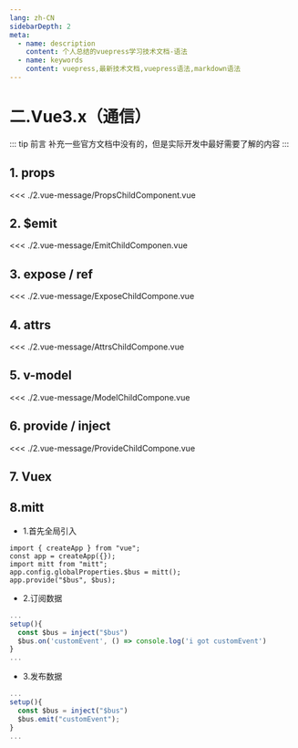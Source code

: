 ```yaml
---
lang: zh-CN
sidebarDepth: 2
meta:
  - name: description
    content: 个人总结的vuepress学习技术文档-语法
  - name: keywords
    content: vuepress,最新技术文档,vuepress语法,markdown语法
---
```


# 二.Vue3.x（通信）

::: tip 前言
补充一些官方文档中没有的，但是实际开发中最好需要了解的内容
:::

## 1. props

<demo src="./2.vue-message/Props.vue"></demo>

<<< ./2.vue-message/PropsChildComponent.vue

## 2. $emit

<demo src="./2.vue-message/Emit.vue"></demo>

<<< ./2.vue-message/EmitChildComponen.vue

## 3. expose / ref

<demo src="./2.vue-message/Expose.vue"></demo>

<<< ./2.vue-message/ExposeChildCompone.vue

## 4. attrs

<demo src="./2.vue-message/Attrs.vue"></demo>
<<< ./2.vue-message/AttrsChildCompone.vue

## 5. v-model

<demo src="./2.vue-message/Model.vue"></demo>
<<< ./2.vue-message/ModelChildCompone.vue

## 6. provide / inject

<demo src="./2.vue-message/Provide.vue"></demo>
<<< ./2.vue-message/ProvideChildCompone.vue

## 7. Vuex

## 8.mitt

- 1.首先全局引入

```js{4,5}
import { createApp } from "vue";
const app = createApp({});
import mitt from "mitt";
app.config.globalProperties.$bus = mitt();
app.provide("$bus", $bus);
```

- 2.订阅数据

```js
...
setup(){
  const $bus = inject("$bus")
  $bus.on('customEvent', () => console.log('i got customEvent')
}
...
```

- 3.发布数据

```js
...
setup(){
  const $bus = inject("$bus")
  $bus.emit("customEvent");
}
...
```
